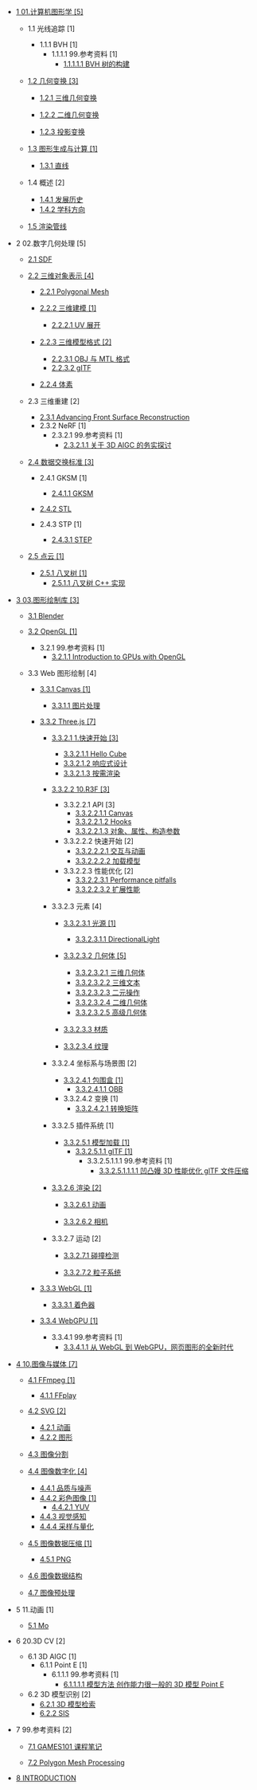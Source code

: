   - [1 01.计算机图形学 [5]](/01.计算机图形学/README.md)
    - 1.1 光线追踪 [1]
      - 1.1.1 BVH [1]
        - 1.1.1.1 99.参考资料 [1]
          - [1.1.1.1.1 BVH 树的构建](/01.计算机图形学/光线追踪/BVH/99.参考资料/2020-BVH%20树的构建.md)
    - [1.2 几何变换 [3]](/01.计算机图形学/几何变换/README.md)
      - [1.2.1 三维几何变换](/01.计算机图形学/几何变换/三维几何变换/README.md)
        
      - [1.2.2 二维几何变换](/01.计算机图形学/几何变换/二维几何变换/README.md)
        
      - [1.2.3 投影变换](/01.计算机图形学/几何变换/投影变换/README.md)
        
    - [1.3 图形生成与计算 [1]](/01.计算机图形学/图形生成与计算/README.md)
      - [1.3.1 直线](/01.计算机图形学/图形生成与计算/直线.md)
    - 1.4 概述 [2]
      - [1.4.1 发展历史](/01.计算机图形学/概述/发展历史.md)
      - [1.4.2 学科方向](/01.计算机图形学/概述/学科方向.md)
    - [1.5 渲染管线](/01.计算机图形学/渲染管线/README.md)
      
  - 2 02.数字几何处理 [5]
    - [2.1 SDF](/02.数字几何处理/SDF/README.md)
      
    - [2.2 三维对象表示 [4]](/02.数字几何处理/三维对象表示/README.md)
      - [2.2.1 Polygonal Mesh](/02.数字几何处理/三维对象表示/Polygonal%20Mesh/README.md)
        
      - [2.2.2 三维建模 [1]](/02.数字几何处理/三维对象表示/三维建模/README.md)
        - [2.2.2.1 UV 展开](/02.数字几何处理/三维对象表示/三维建模/UV%20展开.md)
      - [2.2.3 三维模型格式 [2]](/02.数字几何处理/三维对象表示/三维模型格式/README.md)
        - [2.2.3.1 OBJ 与 MTL 格式](/02.数字几何处理/三维对象表示/三维模型格式/OBJ%20与%20MTL%20格式.md)
        - [2.2.3.2 gITF](/02.数字几何处理/三维对象表示/三维模型格式/gITF.md)
      - [2.2.4 体素](/02.数字几何处理/三维对象表示/体素.md)
    - 2.3 三维重建 [2]
      - [2.3.1 Advancing Front Surface Reconstruction](/02.数字几何处理/三维重建/Advancing%20Front%20Surface%20Reconstruction.md)
      - 2.3.2 NeRF [1]
        - 2.3.2.1 99.参考资料 [1]
          - [2.3.2.1.1 关于 3D AIGC 的务实探讨](/02.数字几何处理/三维重建/NeRF/99.参考资料/2023-关于%203D%20AIGC%20的务实探讨.md)
    - [2.4 数据交换标准 [3]](/02.数字几何处理/数据交换标准/README.md)
      - 2.4.1 GKSM [1]
        - [2.4.1.1 GKSM](/02.数字几何处理/数据交换标准/GKSM/GKSM.md)
      - [2.4.2 STL](/02.数字几何处理/数据交换标准/STL/README.md)
        
      - 2.4.3 STP [1]
        - [2.4.3.1 STEP](/02.数字几何处理/数据交换标准/STP/STEP.md)
    - [2.5 点云 [1]](/02.数字几何处理/点云/README.md)
      - [2.5.1 八叉树 [1]](/02.数字几何处理/点云/八叉树/README.md)
        - [2.5.1.1 八叉树 C++ 实现](/02.数字几何处理/点云/八叉树/八叉树%20C++%20实现.md)
  - [3 03.图形绘制库 [3]](/03.图形绘制库/README.md)
    - [3.1 Blender](/03.图形绘制库/Blender/README.md)
      
    - [3.2 OpenGL [1]](/03.图形绘制库/OpenGL/README.md)
      - 3.2.1 99.参考资料 [1]
        - [3.2.1.1 Introduction to GPUs with OpenGL](/03.图形绘制库/OpenGL/99.参考资料/2022-Introduction%20to%20GPUs%20with%20OpenGL.md)
    - 3.3 Web 图形绘制 [4]
      - [3.3.1 Canvas [1]](/03.图形绘制库/Web%20图形绘制/Canvas/README.md)
        - [3.3.1.1 图片处理](/03.图形绘制库/Web%20图形绘制/Canvas/图片处理.md)
      - [3.3.2 Three.js [7]](/03.图形绘制库/Web%20图形绘制/Three.js/README.md)
        - [3.3.2.1 1.快速开始 [3]](/03.图形绘制库/Web%20图形绘制/Three.js/1.快速开始/README.md)
          - [3.3.2.1.1 Hello Cube](/03.图形绘制库/Web%20图形绘制/Three.js/1.快速开始/Hello%20Cube.md)
          - [3.3.2.1.2 响应式设计](/03.图形绘制库/Web%20图形绘制/Three.js/1.快速开始/响应式设计.md)
          - [3.3.2.1.3 按需渲染](/03.图形绘制库/Web%20图形绘制/Three.js/1.快速开始/按需渲染.md)
        - [3.3.2.2 10.R3F [3]](/03.图形绘制库/Web%20图形绘制/Three.js/10.R3F/README.md)
          - 3.3.2.2.1 API [3]
            - [3.3.2.2.1.1 Canvas](/03.图形绘制库/Web%20图形绘制/Three.js/10.R3F/API/Canvas.md)
            - [3.3.2.2.1.2 Hooks](/03.图形绘制库/Web%20图形绘制/Three.js/10.R3F/API/Hooks.md)
            - [3.3.2.2.1.3 对象、属性、构造参数](/03.图形绘制库/Web%20图形绘制/Three.js/10.R3F/API/对象、属性、构造参数.md)
          - 3.3.2.2.2 快速开始 [2]
            - [3.3.2.2.2.1 交互与动画](/03.图形绘制库/Web%20图形绘制/Three.js/10.R3F/快速开始/交互与动画.md)
            - [3.3.2.2.2.2 加载模型](/03.图形绘制库/Web%20图形绘制/Three.js/10.R3F/快速开始/加载模型.md)
          - 3.3.2.2.3 性能优化 [2]
            - [3.3.2.2.3.1 Performance pitfalls](/03.图形绘制库/Web%20图形绘制/Three.js/10.R3F/性能优化/Performance%20pitfalls.md)
            - [3.3.2.2.3.2 扩展性能](/03.图形绘制库/Web%20图形绘制/Three.js/10.R3F/性能优化/扩展性能.md)
        - 3.3.2.3 元素 [4]
          - [3.3.2.3.1 光源 [1]](/03.图形绘制库/Web%20图形绘制/Three.js/元素/光源/README.md)
            - [3.3.2.3.1.1 DirectionalLight](/03.图形绘制库/Web%20图形绘制/Three.js/元素/光源/DirectionalLight.md)
          - [3.3.2.3.2 几何体 [5]](/03.图形绘制库/Web%20图形绘制/Three.js/元素/几何体/README.md)
            - [3.3.2.3.2.1 三维几何体](/03.图形绘制库/Web%20图形绘制/Three.js/元素/几何体/三维几何体.md)
            - [3.3.2.3.2.2 三维文本](/03.图形绘制库/Web%20图形绘制/Three.js/元素/几何体/三维文本.md)
            - [3.3.2.3.2.3 二元操作](/03.图形绘制库/Web%20图形绘制/Three.js/元素/几何体/二元操作.md)
            - [3.3.2.3.2.4 二维几何体](/03.图形绘制库/Web%20图形绘制/Three.js/元素/几何体/二维几何体.md)
            - [3.3.2.3.2.5 高级几何体](/03.图形绘制库/Web%20图形绘制/Three.js/元素/几何体/高级几何体.md)
          - [3.3.2.3.3 材质](/03.图形绘制库/Web%20图形绘制/Three.js/元素/材质/README.md)
            
          - [3.3.2.3.4 纹理](/03.图形绘制库/Web%20图形绘制/Three.js/元素/纹理/README.md)
            
        - 3.3.2.4 坐标系与场景图 [2]
          - [3.3.2.4.1 包围盒 [1]](/03.图形绘制库/Web%20图形绘制/Three.js/坐标系与场景图/包围盒/README.md)
            - [3.3.2.4.1.1 OBB](/03.图形绘制库/Web%20图形绘制/Three.js/坐标系与场景图/包围盒/OBB.md)
          - 3.3.2.4.2 变换 [1]
            - [3.3.2.4.2.1 转换矩阵](/03.图形绘制库/Web%20图形绘制/Three.js/坐标系与场景图/变换/转换矩阵.md)
        - 3.3.2.5 插件系统 [1]
          - [3.3.2.5.1 模型加载 [1]](/03.图形绘制库/Web%20图形绘制/Three.js/插件系统/模型加载/README.md)
            - [3.3.2.5.1.1 glTF [1]](/03.图形绘制库/Web%20图形绘制/Three.js/插件系统/模型加载/glTF/README.md)
              - 3.3.2.5.1.1.1 99.参考资料 [1]
                - [3.3.2.5.1.1.1.1 凹凸嫚 3D 性能优化 glTF 文件压缩](/03.图形绘制库/Web%20图形绘制/Three.js/插件系统/模型加载/glTF/99.参考资料/2021-凹凸嫚-3D%20性能优化%20glTF%20文件压缩.md)
        - [3.3.2.6 渲染 [2]](/03.图形绘制库/Web%20图形绘制/Three.js/渲染/README.md)
          - [3.3.2.6.1 动画](/03.图形绘制库/Web%20图形绘制/Three.js/渲染/动画/README.md)
            
          - [3.3.2.6.2 相机](/03.图形绘制库/Web%20图形绘制/Three.js/渲染/相机/README.md)
            
        - 3.3.2.7 运动 [2]
          - [3.3.2.7.1 碰撞检测](/03.图形绘制库/Web%20图形绘制/Three.js/运动/碰撞检测/README.md)
            
          - [3.3.2.7.2 粒子系统](/03.图形绘制库/Web%20图形绘制/Three.js/运动/粒子系统/README.md)
            
      - [3.3.3 WebGL [1]](/03.图形绘制库/Web%20图形绘制/WebGL/README.md)
        - [3.3.3.1 着色器](/03.图形绘制库/Web%20图形绘制/WebGL/着色器.md)
      - [3.3.4 WebGPU [1]](/03.图形绘制库/Web%20图形绘制/WebGPU/README.md)
        - 3.3.4.1 99.参考资料 [1]
          - [3.3.4.1.1 从 WebGL 到 WebGPU，网页图形的全新时代](/03.图形绘制库/Web%20图形绘制/WebGPU/99.参考资料/2021-从%20WebGL%20到%20WebGPU，网页图形的全新时代.md)
  - [4 10.图像与媒体 [7]](/10.图像与媒体/README.md)
    - [4.1 FFmpeg [1]](/10.图像与媒体/FFmpeg/README.md)
      - [4.1.1 FFplay](/10.图像与媒体/FFmpeg/FFplay.md)
    - [4.2 SVG [2]](/10.图像与媒体/SVG/README.md)
      - [4.2.1 动画](/10.图像与媒体/SVG/动画.md)
      - [4.2.2 图形](/10.图像与媒体/SVG/图形.md)
    - [4.3 图像分割](/10.图像与媒体/图像分割/README.md)
      
    - [4.4 图像数字化 [4]](/10.图像与媒体/图像数字化/README.md)
      - [4.4.1 品质与噪声](/10.图像与媒体/图像数字化/品质与噪声.md)
      - [4.4.2 彩色图像 [1]](/10.图像与媒体/图像数字化/彩色图像/README.md)
        - [4.4.2.1 YUV](/10.图像与媒体/图像数字化/彩色图像/YUV.md)
      - [4.4.3 视觉感知](/10.图像与媒体/图像数字化/视觉感知.md)
      - [4.4.4 采样与量化](/10.图像与媒体/图像数字化/采样与量化.md)
    - [4.5 图像数据压缩 [1]](/10.图像与媒体/图像数据压缩/README.md)
      - [4.5.1 PNG](/10.图像与媒体/图像数据压缩/PNG.md)
    - [4.6 图像数据结构](/10.图像与媒体/图像数据结构/README.md)
      
    - [4.7 图像预处理](/10.图像与媒体/图像预处理/README.md)
      
  - 5 11.动画 [1]
    - [5.1 Mo](/11.动画/Mo/README.md)
      
  - 6 20.3D CV [2]
    - 6.1 3D AIGC [1]
      - 6.1.1 Point E [1]
        - 6.1.1.1 99.参考资料 [1]
          - [6.1.1.1.1 模型方法   创作能力很一般的 3D 模型 Point E](/20.3D%20CV/3D%20AIGC/Point-E/99.参考资料/2023-模型方法---创作能力很一般的%203D%20模型%20Point-E.md)
    - 6.2 3D 模型识别 [2]
      - [6.2.1 3D 模型检索](/20.3D%20CV/3D%20模型识别/3D%20模型检索.md)
      - [6.2.2 SIS](/20.3D%20CV/3D%20模型识别/SIS.md)
  - 7 99.参考资料 [2]
    - [7.1 GAMES101 课程笔记](/99.参考资料/GAMES101%20课程笔记/README.md)
      
    - [7.2 Polygon Mesh Processing](/99.参考资料/Polygon%20Mesh%20Processing/README.md)
      
  - [8 INTRODUCTION](/INTRODUCTION.md)